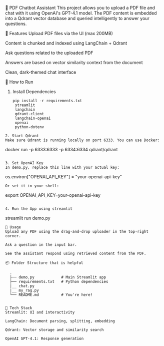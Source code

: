 📄 PDF Chatbot Assistant
This project allows you to upload a PDF file and chat with it using OpenAI's GPT-4.1 model. The PDF content is embedded into a Qdrant vector database and queried intelligently to answer your questions.

🔧 Features
Upload PDF files via the UI (max 200MB)

Content is chunked and indexed using LangChain + Qdrant

Ask questions related to the uploaded PDF

Answers are based on vector similarity context from the document

Clean, dark-themed chat interface

🚀 How to Run
1. Install Dependencies
   ```
   pip install -r requirements.txt
    streamlit
    langchain
    qdrant-client
    langchain-openai
    openai
    python-dotenv
```
2. Start Qdrant
Make sure Qdrant is running locally on port 6333. You can use Docker:
```
docker run -p 6333:6333 -p 6334:6334 qdrant/qdrant
```

3. Set OpenAI Key
In demo.py, replace this line with your actual key:

```
os.environ["OPENAI_API_KEY"] = "your-openai-api-key"
```
Or set it in your shell:

```
export OPENAI_API_KEY=your-openai-api-key
```

4. Run the App using streamlit
```
streamlit run demo.py
```
💬 Usage
Upload any PDF using the drag-and-drop uploader in the top-right corner.

Ask a question in the input bar.

See the assistant respond using retrieved content from the PDF.

📦 Folder Structure that is helpful 
```
      .
      ├── demo.py            # Main Streamlit app
      ├── requirements.txt   # Python dependencies
      |__ chat.py
      |__ my_rag.py
      └── README.md          # You're here!

```

🧠 Tech Stack
Streamlit: UI and interactivity

LangChain: Document parsing, splitting, embedding

Qdrant: Vector storage and similarity search

OpenAI GPT-4.1: Response generation

